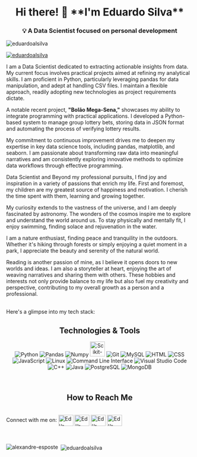 <h1 align='center'> Hi there! 👋 **I'm Eduardo Silva**</h1>

<h3 align='center'>💡 A Data Scientist focused on personal development </h3>

<p align="left"> <img src="https://komarev.com/ghpvc/?username=eduardoalsilva&label=Profile%20views&color=0e75b6&style=flat" alt="eduardoalsilva" /> </p>

<p align="left"> <a href="https://github.com/ryo-ma/github-profile-trophy"><img src="https://github-profile-trophy.vercel.app/?username=eduardoalsilva" alt="eduardoalsilva" /></a> </p>

<p align='left'> I am a Data Scientist dedicated to extracting actionable insights from data. My current focus involves practical projects aimed at refining my analytical skills. I am proficient in Python, particularly leveraging pandas for data manipulation, and adept at handling CSV files. I maintain a flexible approach, readily adopting new technologies as project requirements dictate.

A notable recent project, **"Bolão Mega-Sena,"** showcases my ability to integrate programming with practical applications. I developed a Python-based system to manage group lottery bets, storing data in JSON format and automating the process of verifying lottery results.

My commitment to continuous improvement drives me to deepen my expertise in key data science tools, including pandas, matplotlib, and seaborn. I am passionate about transforming raw data into meaningful narratives and am consistently exploring innovative methods to optimize data workflows through effective programming.

<p align='left'> Data Scientist and Beyond my professional pursuits, I find joy and inspiration in a variety of passions that enrich my life. First and foremost, my children are my greatest source of happiness and motivation. I cherish the time spent with them, learning and growing together.

My curiosity extends to the vastness of the universe, and I am deeply fascinated by astronomy. The wonders of the cosmos inspire me to explore and understand the world around us. To stay physically and mentally fit, I enjoy swimming, finding solace and rejuvenation in the water.

I am a nature enthusiast, finding peace and tranquility in the outdoors. Whether it's hiking through forests or simply enjoying a quiet moment in a park, I appreciate the beauty and serenity of the natural world.

Reading is another passion of mine, as I believe it opens doors to new worlds and ideas. I am also a storyteller at heart, enjoying the art of weaving narratives and sharing them with others. These hobbies and interests not only provide balance to my life but also fuel my creativity and perspective, contributing to my overall growth as a person and a professional.


<br>
Here's a glimpse into my tech stack:

<h2 align='center'>Technologies & Tools</h2>
<p align="center">
  <img src="https://img.icons8.com/color/48/000000/python.png" alt="Python" title="Python"/>
  <img src="https://img.icons8.com/color/48/000000/pandas.png" alt="Pandas" title="Pandas"/>
  <img src="https://img.icons8.com/color/48/000000/numpy.png" alt="Numpy" title="Numpy"/>
  <img src="https://upload.wikimedia.org/wikipedia/commons/0/05/Scikit_learn_logo_small.svg" alt="Scikit-Learn" title="Scikit-Learn" width="40" height="40"/>
  <img src="https://img.icons8.com/color/48/000000/git.png" alt="Git" title="Git"/>
  <img src="https://img.icons8.com/color/48/000000/mysql.png" alt="MySQL" title="MySQL"/>
  <img src="https://img.icons8.com/color/48/000000/html-5.png" alt="HTML" title="HTML"/>
  <img src="https://img.icons8.com/color/48/000000/css3.png" alt="CSS" title="CSS"/>
  <img src="https://img.icons8.com/color/48/000000/javascript.png" alt="JavaScript" title="JavaScript"/>
  <img src="https://img.icons8.com/color/48/000000/linux.png" alt="Linux" title="Linux"/>
  <img src="https://img.icons8.com/color/48/000000/console.png" alt="Command Line Interface" title="Command Line Interface"/>
  <img src="https://img.icons8.com/color/48/000000/visual-studio-code-2019.png" alt="Visual Studio Code" title="Visual Studio Code"/>
  <img src="https://img.icons8.com/color/48/000000/c-plus-plus-logo.png" alt="C++" title="C++"/>
  <img src="https://img.icons8.com/color/48/000000/java-coffee-cup-logo.png" alt="Java" title="Java"/>
  <img src="https://img.icons8.com/color/48/000000/postgreesql.png" alt="PostgreSQL" title="PostgreSQL"/>
  <img src="https://img.icons8.com/color/48/000000/mongodb.png" alt="MongoDB" title="MongoDB"/>
</p>
<br>

<h2 align='center'>How to Reach Me</h2>
<br>
Connect with me on:
<a href="https://profiles.datawars.io/eduardoalsilva45"> <img align="center" alt="Edu-DataWars" height="30" width="40" src="https://profiles.datawars.io/images/logo-sm.svg" title="DataWars"></a>
<a href="https://www.hackerrank.com/eduardoalsilva45?hr_r=1"> <img align="center" alt="Edu-HackerRank" height="30" width="40" src="https://hrcdn.net/fcore/assets/work/header/hackerrank_logo-21e2867566.svg" title="HackerRank"></a>
<a href="https://www.kaggle.com/eduardosilvaap"> <img align="center" alt="Edu-Kaggle" height="30" width="40" src="https://cdn.jsdelivr.net/gh/devicons/devicon/icons/kaggle/kaggle-original-wordmark.svg" title="Kaggle"></a>
<a href="https://www.linkedin.com/in/eduardo-almeida-da-silva-dev/"> <img align="center" alt="Edu-LinkedIn" height="30" width="40" src="https://cdn.jsdelivr.net/gh/devicons/devicon/icons/linkedin/linkedin-original.svg" title="LinkedIn"></a>
<br><br>

<br>
<p><img align="left" src="https://github-readme-stats.vercel.app/api/top-langs?username=eduardoalsilva&show_icons=true&locale=en&layout=compact" alt="alexandre-esposte" /></p>

<p>&nbsp;<img align="center" src="https://github-readme-stats.vercel.app/api?username=eduardoalsilva&show_icons=true&locale=en" alt="eduardoalsilva" /></p>
